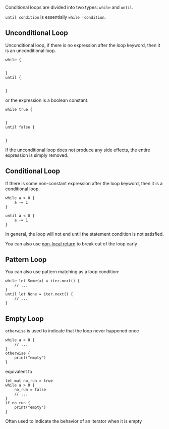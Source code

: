 
Conditional loops are divided into two types: `while` and `until`.

`until condition` is essentially `while !condition`.

## Unconditional Loop

Unconditional loop, if there is no expression after the loop keyword, then it is an unconditional loop.

```valkyrie
while {


}
until {


}
```

or the expression is a boolean constant.


```valkyrie
while true {


}
until false {


}
```

If the unconditional loop does not produce any side effects, the entire expression is simply removed.

## Conditional Loop

If there is some non-constant expression after the loop keyword, then it is a conditional loop.

```valkyrie
while a > 0 {
    a -= 1
}

until a < 0 {
    a -= 1
}
```

In general, the loop will not end until the statement condition is not satisfied.

You can also use [non-local return](./jump-control.md#non-local-return) to break out of the loop early

## Pattern Loop

You can also use pattern matching as a loop condition:

```valkyrie
while let Some(x) = iter.next() {
    // ...
}
until let None = iter.next() {
    // ...
}
```


## Empty Loop

`otherwise` is used to indicate that the loop never happened once

```valkyrie
while a > 0 {
    // ...
}
otherwise {
    print("empty")
}
```

equivalent to

```valkyrie
let mut no_run = true
while a > 0 {
    no_run = false
    // ...
}
if no_run {
    print("empty")
}
```

Often used to indicate the behavior of an iterator when it is empty
